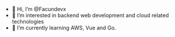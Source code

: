 - 👋 Hi, I’m @Facundevx
- 👀 I’m interested in backend web development and cloud related technologies
- 🌱 I’m currently learning AWS, Vue and Go.


